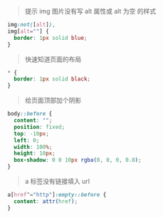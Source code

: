 > 提示 img 图片没有写 alt 属性或 alt 为空 的样式

```css
img:not([alt]),
img[alt=""] {
  border: 1px solid blue;
}
```

> 快速知道页面的布局

```css
* {
  border: 1px solid black;
}
```

> 给页面顶部加个阴影

```css
body::before {
  content: "";
  position: fixed;
  top: -10px;
  left: 0;
  width: 100%;
  height: 10px;
  box-shadow: 0 0 10px rgba(0, 0, 0, 0.8);
}
```

> a 标签没有链接填入 url

```css
a[href^="http"]:empty::before {
  content: attr(href);
}
```
